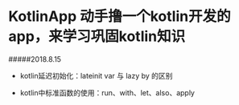 # KotlinApp 动手撸一个kotlin开发的app，来学习巩固kotlin知识

#####2018.8.15

- kotlin延迟初始化：lateinit var  与 lazy by 的区别 

- kotlin中标准函数的使用：run、with、let、also、apply
